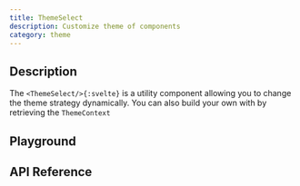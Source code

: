 ```yaml
---
title: ThemeSelect
description: Customize theme of components
category: theme
---
```


<script>
    import ApiReferenceComponent from '$lib/components/api-reference/ApiReferenceComponent.svelte';
    import Playground from '$lib/content/theme/theme-select/playground.svelte';
    import { themeSelectSchema } from '$lib/content/theme/theme-select/schema.ts';
</script>

## Description

The `<ThemeSelect/>{:svelte}` is a utility component allowing you to change the theme strategy dynamically.
You can also build your own with by retrieving the `ThemeContext`

## Playground

<Playground />

## API Reference

<ApiReferenceComponent schema={themeSelectSchema} />

